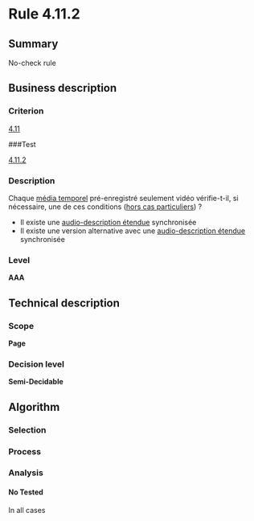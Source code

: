 # Rule 4.11.2

## Summary

No-check rule

## Business description

### Criterion

[4.11](http://references.modernisation.gouv.fr/referentiel-technique-0#crit-4-11)

###Test

[4.11.2](http://references.modernisation.gouv.fr/referentiel-technique-0#test-4-11-2)

### Description

Chaque <a href="http://references.modernisation.gouv.fr/referentiel-technique-0#mMediaTemp">m&eacute;dia temporel</a> pr&eacute;-enregistr&eacute; seulement vid&eacute;o v&eacute;rifie-t-il, si n&eacute;cessaire, une de ces conditions (<a href="http://references.modernisation.gouv.fr/referentiel-technique-0#cpCrit4-" title="Cas particuliers pour le crit&egrave;re 4.11">hors cas particuliers</a>) ? 
 
 *  Il existe une <a href="http://references.modernisation.gouv.fr/referentiel-technique-0#mAudioDescE">audio-description &eacute;tendue</a> synchronis&eacute;e 
 *  Il existe une version alternative avec une <a href="http://references.modernisation.gouv.fr/referentiel-technique-0#mAudioDescE">audio-description &eacute;tendue</a> synchronis&eacute;e 


### Level

**AAA**

## Technical description

### Scope

**Page**

### Decision level

**Semi-Decidable**

## Algorithm

### Selection

### Process

### Analysis

#### No Tested 

In all cases
